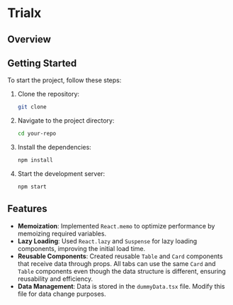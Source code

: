 # Trialx
## Overview

## Getting Started

To start the project, follow these steps:

1. Clone the repository:
    ```sh
    git clone 
    ```
2. Navigate to the project directory:
    ```sh
    cd your-repo
    ```
3. Install the dependencies:
    ```sh
    npm install
    ```
4. Start the development server:
    ```sh
    npm start
    ```

## Features

- **Memoization**: Implemented `React.memo` to optimize performance by memoizing required variables.
- **Lazy Loading**: Used `React.lazy` and `Suspense` for lazy loading components, improving the initial load time.
- **Reusable Components**: Created reusable `Table` and `Card` components that receive data through props. All tabs can use the same `Card` and `Table` components even though the data structure is different, ensuring reusability and efficiency.
- **Data Management**: Data is stored in the `dummyData.tsx` file. Modify this file for data change purposes.
